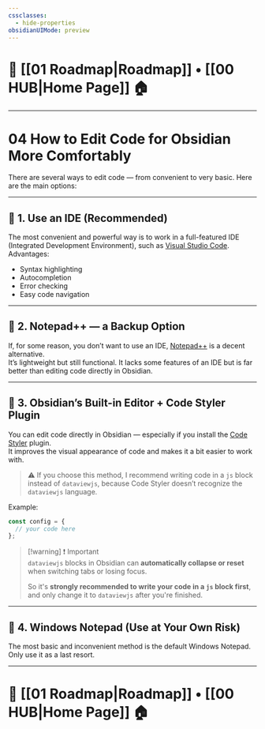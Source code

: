 ```yaml
---
cssclasses:
  - hide-properties
obsidianUIMode: preview
---
```

# 🧭 [[01 Roadmap|Roadmap]] • [[00 HUB|Home Page]] 🏠
---
# **04 How to Edit Code for Obsidian More Comfortably**

There are several ways to edit code — from convenient to very basic. Here are the main options:

---

## 🔹 1. Use an IDE (Recommended)

The most convenient and powerful way is to work in a full-featured IDE (Integrated Development Environment), such as [Visual Studio Code](https://code.visualstudio.com/).  
Advantages:

- Syntax highlighting  
- Autocompletion  
- Error checking  
- Easy code navigation  

---

## 🔹 2. Notepad++ — a Backup Option

If, for some reason, you don’t want to use an IDE, [Notepad++](https://notepad-plus-plus.org/) is a decent alternative.  
It’s lightweight but still functional. It lacks some features of an IDE but is far better than editing code directly in Obsidian.

---

## 🔹 3. Obsidian’s Built-in Editor + Code Styler Plugin

You can edit code directly in Obsidian — especially if you install the [Code Styler](obsidian://show-plugin?id=code-styler) plugin.  
It improves the visual appearance of code and makes it a bit easier to work with.

> ⚠️ If you choose this method, I recommend writing code in a `js` block instead of `dataviewjs`, because Code Styler doesn’t recognize the `dataviewjs` language.

Example:

```js
const config = {
  // your code here
};
```

> [!warning] ❗ Important  
> `dataviewjs` blocks in Obsidian can **automatically collapse or reset** when switching tabs or losing focus.
> 
> So it's **strongly recommended to write your code in a `js` block first**, and only change it to `dataviewjs` after you're finished.

---

## 🔹 4. Windows Notepad (Use at Your Own Risk)

The most basic and inconvenient method is the default Windows Notepad.  
Only use it as a last resort.



---
# 🧭 [[01 Roadmap|Roadmap]] • [[00 HUB|Home Page]] 🏠